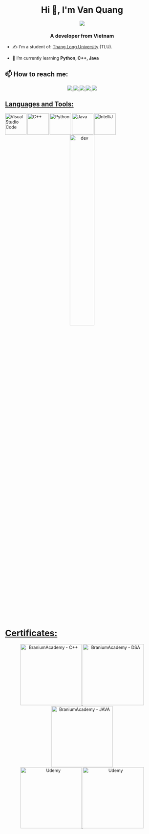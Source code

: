 <h1 align="center">Hi 👋, I'm Van Quang</h1>
<p align="center"><img src="https://img.icons8.com/color/48/000000/vietnam-circular.png"/></p>
<h3 align="center">A developer from Vietnam </h3>

- ✍ I'm a student of: [Thang Long University](https://thanglong.edu.vn/) (TLU).

- 🌱 I’m currently learning **Python, C++, Java**


## 📫 How to reach me:



<p align="center">
  <a href="https://www.linkedin.com/in/quang-nguyen-56475b229" target="_blank"> 
    <img src="https://img.icons8.com/fluent/48/000000/linkedin.png"/>
  </a>
  <a href="https://www.facebook.com/vanquanq18" alt="Facebook">
    <img src="https://img.icons8.com/fluent/48/000000/facebook-new.png" target="_blank" />
  </a> 
  <a href="https://github.com/vanquanq" alt="Github">
    <img src="https://img.icons8.com/fluent/48/000000/github.png"/>
  </a> 
  <a href="https://www.youtube.com/channel/UCXt3U_DM6Y-slWjFwA505ZQ" alt="Youtube channel" target="_blank" >
    <img src="https://img.icons8.com/fluent/48/000000/youtube-play.png"/>
  </a>
  <a href="https://www.instagram.com/vanquanq18/" alt="Kaggle" target="_blank" >
    <img src="https://img.icons8.com/color/48/000000/instagram-new--v1.png"/>
</p>

## Languages and Tools:
<img align="left" alt="Visual Studio Code" width="70px" src="https://img.icons8.com/nolan/344/visual-studio-code-2019.png" />
<img align="left" alt="C++" width="70px" src="https://upload.wikimedia.org/wikipedia/commons/1/18/ISO_C%2B%2B_Logo.svg" />
<img align="left" alt="Python" width="70px" src="https://img.icons8.com/dusk/344/python.png" />
<img align="left" alt="Java" width="70px" src="https://img.icons8.com/color/344/java-coffee-cup-logo--v1.png" />
<img align="left" alt="IntelliJ" width="70px" src="[https://icons8.com/icon/F7REdHlg6KJX/intellij-idea](https://img.icons8.com/?size=100&id=F7REdHlg6KJX&format=png)" />

<table style="width:100%;">
  <tr>
      <p align="center"> 
        <img src="https://cdn.dribbble.com/users/1059583/screenshots/4171367/coding-freak.gif" alt="dev" width="40%"/>
      </p>
  </tr>
</table>

# Certificates:

<p align="center">
  <a href="[https://www.kaggle.com/learn/certification/nguyenhuynhminhtien/python](https://scontent.fhan3-5.fna.fbcdn.net/v/t1.15752-9/296837118_395744805980127_5503580768324165611_n.png?_nc_cat=109&ccb=1-7&_nc_sid=ae9488&_nc_ohc=sIbr1U9IVEEAX-jOYFK&_nc_ht=scontent.fhan3-5.fna&oh=03_AVKX-vnXOiS9tTzmrBUaxaPgzO-CFE5NK0MPox1_fr_jqg&oe=631A9E55)">
    <img alt="BraniumAcademy - C++" title="BraniumAcademy - C++" src="https://i.imgur.com/pGU1EsX.jpg" width="200px" />
    <img alt="BraniumAcademy - DSA" title="BraniumAcademy - C++" src="https://i.imgur.com/pGU1EsX.jpg" width="200px" />
    <img alt="BraniumAcademy - JAVA" title="BraniumAcademy - JAVA" src="https://i.imgur.com/3Wg6zw1.jpeg" width="200px" />
    <br>
    <img alt="Udemy" title="The Complete JavaScript Course 2023: From Zero to Expert!" src="https://i.ibb.co/pvw6TQT/UC-1d0da359-15b9-41b1-96ad-01b1114eb510.jpg" width="200px" />
    <img alt="Udemy" title="[NEW] Spring Boot 3, Spring 6 & Hibernate for Beginners!" src="https://i.imgur.com/yj9ipJq.jpeg" width="200px" />
    
</p>
